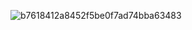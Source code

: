 ![b7618412a8452f5be0f7ad74bba63483](https://github.com/user-attachments/assets/07f57bd9-909e-4141-84b2-5e394d306db4)
